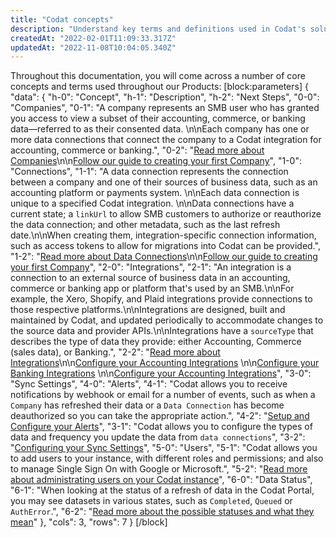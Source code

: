 ```yaml
---
title: "Codat concepts"
description: "Understand key terms and definitions used in Codat's solutions"
createdAt: "2022-02-01T11:09:33.317Z"
updatedAt: "2022-11-08T10:04:05.340Z"
---
```


Throughout this documentation, you will come across a number of core concepts and terms used throughout our Products:
[block:parameters]
{
"data": {
"h-0": "Concept",
"h-1": "Description",
"h-2": "Next Steps",
"0-0": "Companies",
"0-1": "A company represents an SMB user who has granted you access to view a subset of their accounting, commerce, or banking data&mdash;referred to as their consented data. \n\nEach company has one or more data connections that connect the company to a Codat integration for accounting, commerce or banking.",
"0-2": "[Read more about Companies](https://docs.codat.io/docs/core-companies)\n\n[Follow our guide to creating your first Company](https://docs.codat.io/docs/core-companies#how-do-i-create-a-company)",
"1-0": "Connections",
"1-1": "A data connection represents the connection between a company and one of their sources of business data, such as an accounting platform or payments system. \n\nEach data connection is unique to a specified Codat integration. \n\nData connections have a current state; a `linkUrl` to allow SMB customers to authorize or reauthorize the data connection; and other metadata, such as the last refresh date.\n\nWhen creating them, integration-specific connection information, such as access tokens to allow for migrations into Codat can be provided.",
"1-2": "[Read more about Data Connections](https://docs.codat.io/docs/core-dataconnections)\n\n[Follow our guide to creating your first Company](https://docs.codat.io/docs/core-companies#how-do-i-create-a-company)",
"2-0": "Integrations",
"2-1": "An integration is a connection to an external source of business data in an accounting, commerce or banking app or platform that's used by an SMB.\n\nFor example, the Xero, Shopify, and Plaid integrations provide connections to those respective platforms.\n\nIntegrations are designed, built and maintained by Codat, and updated periodically to accommodate changes to the source data and provider APIs.\n\nIntegrations have a `sourceType` that describes the type of data they provide: either Accounting, Commerce (sales data), or Banking.",
"2-2": "[Read more about Integrations](https://docs.codat.io/docs/core-integrations)\n\n[Configure your Accounting Integrations](https://docs.codat.io/docs/accounting-overview) \n\n[Configure your Banking Integrations](https://docs.codat.io/docs/banking-overview) \n\n[Configure your Accounting Integrations](https://docs.codat.io/docs/commerce-overview)",
"3-0": "Sync Settings",
"4-0": "Alerts",
"4-1": "Codat allows you to receive notifications by webhook or email for a number of events, such as when a `Company` has refreshed their data or a `Data Connection` has become deauthorized so you can take the appropriate action.",
"4-2": "[Setup and Configure your Alerts](https://docs.codat.io/docs/core-rules)",
"3-1": "Codat allows you to configure the types of data and frequency you update the data from `data connections`",
"3-2": "[Configuring your Sync Settings](https://docs.codat.io/docs/data-sync-settings)",
"5-0": "Users",
"5-1": "Codat allows you to add users to your instance, with different roles and permissions; and also to manage Single Sign On with Google or Microsoft.",
"5-2": "[Read more about administrating users on your Codat instance](https://docs.codat.io/docs/user-administration)",
"6-0": "Data Status",
"6-1": "When looking at the status of a refresh of data in the Codat Portal, you may see datasets in various states, such as `Completed`, `Queued` or `AuthError`.",
"6-2": "[Read more about the possible statuses and what they mean](https://docs.codat.io/docs/data-status)"
},
"cols": 3,
"rows": 7
}
[/block]
